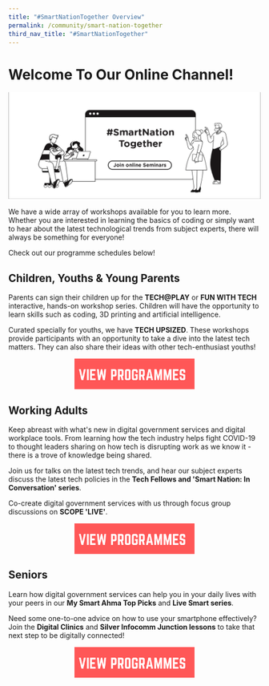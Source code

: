```yaml
---
title: "#SmartNationTogether Overview"
permalink: /community/smart-nation-together
third_nav_title: "#SmartNationTogether"
---
```

# Welcome To Our Online Channel! 

![Alt text for image on Isomer site](/images/community/smart-nation-together-WIP.png)

We have a wide array of workshops available for you to learn more. Whether you are interested in learning the basics of coding or simply want to hear about the latest technological trends from subject experts, there will always be something for everyone! 

Check out our programme schedules below!

## Children, Youths & Young Parents
Parents can sign their children up for the **TECH@PLAY** or **FUN WITH TECH** interactive, hands-on workshop series. Children will have the opportunity to learn skills such as coding, 3D printing and artificial intelligence.

Curated specially for youths, we have **TECH UPSIZED**. These workshops provide participants with an opportunity to take a dive into the latest tech matters. They can also share their ideas with other tech-enthusiast youths!

<div style="width:100%;display:flex;justify-content:center;"><div style="width:240px;height:62px;"><a href="/community/smart-nation-together/young-parents-children"><img alt="View Programmes" src="/images/community/View-Program-button.png"></a></div></div>
 
## Working Adults

Keep abreast with what's new in digital government services and digital workplace tools. From learning how the tech industry helps fight COVID-19 to thought leaders sharing on how tech is disrupting work as we know it - there is a trove of knowledge being shared.

Join us for talks on the latest tech trends, and hear our subject experts discuss the latest tech policies in the **Tech Fellows and 'Smart Nation: In Conversation' series**.

Co-create digital government services with us through focus group discussions on **SCOPE 'LIVE'**.

<div style="width:100%;display:flex;justify-content:center;"><div style="width:240px;height:62px;"><a href="/community/smart-nation-together/working-adults"><img alt="View Programmes" src="/images/community/View-Program-button.png"></a></div></div>

## **Seniors**
Learn how digital government services can help you in your daily lives with your peers in our **My Smart Ahma Top Picks** and **Live Smart series**.

Need some one-to-one advice on how to use your smartphone effectively? Join the **Digital Clinics** and **Silver Infocomm Junction lessons** to take that next step to be digitally connected!

<div style="width:100%;display:flex;justify-content:center;"><div style="width:240px;height:62px;"><a href="/community/smart-nation-together/seniors"><img alt="View Programmes" src="/images/community/View-Program-button.png"></a></div></div>